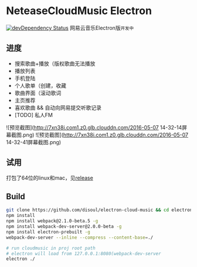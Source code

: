 # NeteaseCloudMusic Electron

[![devDependency Status](https://david-dm.org/disoul/electron-cloud-music/dev-status.svg)](https://david-dm.org/disoul/electron-cloud-music#info=devDependencies)
网易云音乐Electron版`` 开发中 ``

## 进度

* 搜索歌曲+播放（版权歌曲无法播放
* 播放列表
* 手机登陆
* 个人歌单（创建，收藏
* 歌曲界面（滚动歌词
* 主页推荐
* 喜欢歌曲 && 自动向网易提交听歌记录
* [TODO] 私人FM  

![预览截图](http://7xn38i.com1.z0.glb.clouddn.com/2016-05-07 14-32-14屏幕截图.png)
![预览截图](http://7xn38i.com1.z0.glb.clouddn.com/2016-05-07 14-32-41屏幕截图.png)

## 试用
打包了64位的linux和mac，见[release](https://github.com/disoul/electron-cloud-music/releases/tag/0.0.2)

## Build

```bash
git clone https://github.com/disoul/electron-cloud-music && cd electron-cloud-music
npm install
npm install webpack@2.1.0-beta.5 -g 
npm install webpack-dev-server@2.0.0-beta -g 
npm install electron-prebuilt -g 
webpack-dev-server --inline --compress --content-base=./

# run cloudmusic in proj root path
# electron will load from 127.0.0.1:8080(webpack-dev-server
electron ./
```
